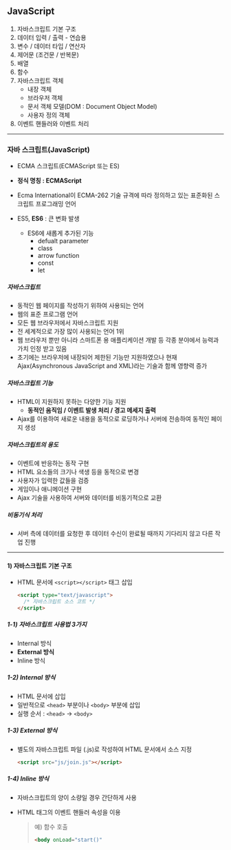 ## JavaScript

1. 자바스크립트 기본 구조
2. 데이터 입력 / 출력 - 연습용
3. 변수 / 데이터 타입 / 연산자
4. 제어문 (조건문 / 반복문)
5. 배열
6. 함수
7. 자바스크립트 객체
   - 내장 객체
   - 브라우저 객체
   - 문서 객체 모델(DOM : Document Object Model)
   - 사용자 정의 객체
8. 이벤트 핸들러와 이벤트 처리



---

### 자바 스크립트(JavaScript)

- ECMA 스크립트(ECMAScript 또는 ES)  

- **정식 명칭 : ECMAScript**

- Ecma International이 ECMA-262 기술 규격에 따라 정의하고 있는 표준화된 스크립트 프로그래밍 언어

- ES5, **ES6** : 큰 변화 발생

  - ES6에 새롭게 추가된 기능
    - defualt parameter
    - class
    - arrow function
    - const
    - let

  

#####  자바스크립트

- 동적인 웹 페이지를 작성하기 위하여 사용되는 언어
- 웹의 표준 프로그램 언어
- 모든 웹 브라우저에서 자바스크립트 지원
- 전 세계적으로 가장 많이 사용되는 언어 1위
- 웹 브라우저 뿐만 아니라 스마트폰 용 애플리케이션 개발 등 각종 분야에서 능력과 가치 인정 받고 있음
- 초기에는 브라우저에 내장되어 제한된 기능만 지원하였으나 현재 Ajax(Asynchronous JavaScript and XML)라는 기술과 함께 영향력 증가



##### 자바스크립트 기능

- HTML이 지원하지 못하는 다양한 기능 지원
  - **동적인 움직임 / 이벤트 발생 처리 / 경고 메세지 출력**
- Ajax를 이용하여 새로운 내용을 동적으로 로딩하거나 서버에 전송하여 동적인 페이지 생성



##### 자바스크립트의 용도

- 이벤트에 반응하는 동작 구현 
- HTML 요소들의 크기나 색생 등을 동적으로 변경
- 사용자가 입력한 값들을 검증
- 게임이나 애니메이션 구현
- Ajax 기술을 사용하여 서버와 데이터를 비동기적으로 교환
 


##### 비동기식 처리

- 서버 측에 데이터를 요청한 후 데이터 수신이 완료될 때까지 기다리지 않고 다른 작업 진행



---

#### 1) 자바스크립트 기본 구조

- HTML 문서에 `<script></script>` 태그 삽입

  ```html
  <script type="text/javascript">
  	/* 자바스크립트 소스 코트 */
  </script>
  ```



##### 1-1) 자바스크립트 사용법 3가지

- Internal 방식
- **External 방식**
- Inline 방식



##### 1-2) Internal 방식

- HTML 문서에 삽입
- 일반적으로 `<head>` 부분이나 `<body>` 부분에 삽입
- 실행 순서 : `<head>` → `<body>`



##### 1-3) External 방식

- 별도의 자바스크립트 파일 (.js)로 작성하여 HTML 문서에서 소스 지정

  ```html
  <script src="js/join.js"></script>
  ```



##### 1-4) Inline 방식

- 자바스크립트의 양이 소량일 경우 간단하게 사용

- HTML 태그의 이벤트 핸들러 속성을 이용

  > 예) 함수 호출
  >
  > ```html
  > <body onLoad="start()"
  > ```



